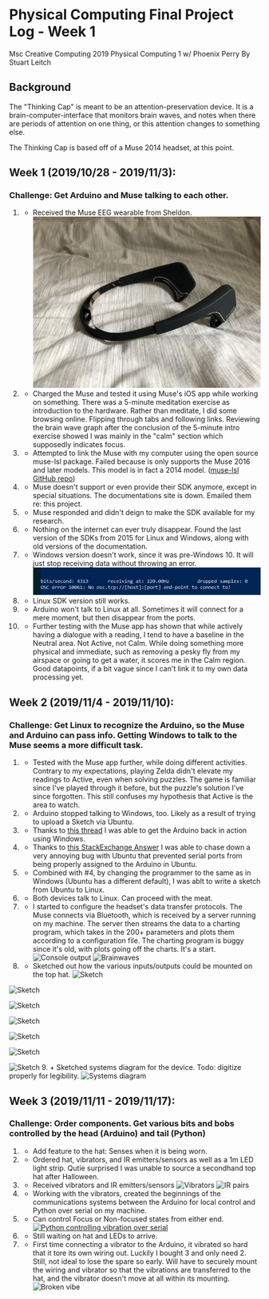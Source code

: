 # Physical Computing Final Project Log - Week 1
Msc Creative Computing 2019
Physical Computing 1 w/ Phoenix Perry
By Stuart Leitch

## Background

The "Thinking Cap" is meant to be an attention-preservation device. It is a brain-computer-interface that monitors brain waves, and notes when there are periods of attention on one thing, or this attention changes to something else.

The Thinking Cap is based off of a Muse 2014 headset, at this point. 

## Week 1 (2019/10/28 - 2019/11/3):
### Challenge: Get Arduino and Muse talking to each other.
1. + Received the Muse EEG wearable from Sheldon.
![Muse](https://github.com/Toruitas/thinkingcap/blob/master/img/wk1/muse2014.JPG)
2. + Charged the Muse and tested it using Muse's iOS app while working on something. There was a 5-minute meditation exercise as introduction to the hardware. Rather than meditate, I did some browsing online. Flipping through tabs and following links. Reviewing the brain wave graph after the conclusion of the 5-minute intro exercise showed I was mainly in the "calm" section which supposedly indicates focus.
3. - Attempted to link the Muse with my computer using the open source muse-lsl package. Failed because is only supports the Muse 2016 and later models. This model is in fact a 2014 model. ([muse-lsl GitHub repo](https://github.com/alexandrebarachant/muse-lsl))
4. - Muse doesn't support or even provide their SDK anymore, except in special situations. The documentations site is down. Emailed them re: this project.
5. - Muse responded and didn't deign to make the SDK available for my research.
6. + Nothing on the internet can ever truly disappear. Found the last version of the SDKs from 2015 for Linux and Windows, along with old versions of the documentation.
7. - Windows version doesn't work, since it was pre-Windows 10. It will just stop receiving data without throwing an error.
![Windows fail](https://github.com/Toruitas/thinkingcap/blob/master/img/wk1/windows-sdk-fail.JPG)
8. + Linux SDK version still works. 
9. - Arduino won't talk to Linux at all. Sometimes it will connect for a mere moment, but then disappear from the ports.
10. + Further testing with the Muse app has shown that while actively having a dialogue with a reading, I tend to have a baseline in the Neutral area. Not Active, not Calm. While doing something more physical and immediate, such as removing a pesky fly from my airspace or going to get a water, it scores me in the Calm region. Good datapoints, if a bit vague since I can't link it to my own data processing yet.

## Week 2 (2019/11/4 - 2019/11/10):
### Challenge: Get Linux to recognize the Arduino, so the Muse and Arduino can pass info. Getting Windows to talk to the Muse seems a more difficult task.
1. + Tested with the Muse app further, while doing different activities. Contrary to my expectations, playing Zelda didn't elevate my readings to Active, even when solving puzzles. The game is familiar since I've played through it before, but the puzzle's solution I've since forgotten. This still confuses my hypothesis that Active is the area to watch.
2. - Arduino stopped talking to Windows, too. Likely as a result of trying to upload a Sketch via Ubuntu.
3. + Thanks to [this thread](https://forum.arduino.cc/index.php?topic=153674.0) I was able to get the Arduino back in action using Windows.
4. + Thanks to [this StackExchange Answer](https://arduino.stackexchange.com/questions/61359/avrdude-error-butterfly-programmer-uses-avr-write-page-but-does-not-provide) I was able to chase down a very annoying bug with Ubuntu that prevented serial ports from being properly assigned to the Arduino in Ubuntu.
5. + Combined with #4, by changing the programmer to the same as in Windows (Ubuntu has a different default), I was ablt to write a sketch from Ubuntu to Linux. 
6. + Both devices talk to Linux. Can proceed with the meat.
7. + I started to configure the headset's data transfer protocols. The Muse connects via Bluetooth, which is received by a server running on my machine. The server then streams the data to a charting program, which takes in the 200+ parameters and plots them according to a configuration file. The charting program is buggy since it's old, with plots going off the charts. It's a start.
![Console output](https://github.com/Toruitas/pcomp/blob/master/img/wk2/10_console.JPG)
![Brainwaves](https://github.com/Toruitas/pcomp/blob/master/img/wk2/9_brainwaves.JPG)
8. + Sketched out how the various inputs/outputs could be mounted on the top hat.
![Sketch](https://github.com/Toruitas/pcomp/blob/master/img/wk2/1_sketch.JPG)

![Sketch](https://github.com/Toruitas/pcomp/blob/master/img/wk2/2_sketch.JPG)

![Sketch](https://github.com/Toruitas/pcomp/blob/master/img/wk2/3_sketch.JPG)

![Sketch](https://github.com/Toruitas/pcomp/blob/master/img/wk2/4_sketch.JPG)

![Sketch](https://github.com/Toruitas/pcomp/blob/master/img/wk2/5_sketch.JPG)

![Sketch](https://github.com/Toruitas/pcomp/blob/master/img/wk2/6_sketch.JPG)

![Sketch](https://github.com/Toruitas/pcomp/blob/master/img/wk2/7_sketch.JPG)
9. + Sketched systems diagram for the device. Todo: digitize properly for legibility.
![Systems diagram](https://github.com/Toruitas/pcomp/blob/master/img/wk2/8_systems_diagram.JPG)

## Week 3 (2019/11/11 - 2019/11/17):
### Challenge: Order components. Get various bits and bobs controlled by the head (Arduino) and tail (Python)
1. + Add feature to the hat: Senses when it is being worn.
2. + Ordered hat, vibrators, and IR emitters/sensors as well as a 1m LED light strip. Qutie surprised I was unable to source a secondhand top hat after Halloween.
3. + Received vibrators and IR emitters/sensors
![Vibrators](https://github.com/Toruitas/pcomp/blob/master/img/wk3/0_vibes.JPG)
![IR pairs](https://github.com/Toruitas/pcomp/blob/master/img/wk3/3_IR_pairs.JPG)
4. + Working with the vibrators, created the beginnings of the communications systems between the Arduino for local control and Python over serial on my machine. 
5. + Can control Focus or Non-focused states from either end.
[![Python controlling vibration over serial](https://github.com/Toruitas/pcomp/blob/master/img/wk3/2_testing_vibe.JPG)](https://youtu.be/wEGplzu93aM "Physical Computing - Wk7 - Lab 1")
6. - Still waiting on hat and LEDs to arrive. 
7. - First time connecting a vibrator to the Arduino, it vibrated so hard that it tore its own wiring out. Luckily I bought 3 and only need 2. Still, not ideal to lose the spare so early. Will have to securely mount the wiring and vibrator so that the vibrations are transferred to the hat, and the vibrator doesn't move at all within its mounting.
![Broken vibe](https://github.com/Toruitas/pcomp/blob/master/img/wk3/1_broken_vibe.JPG)
